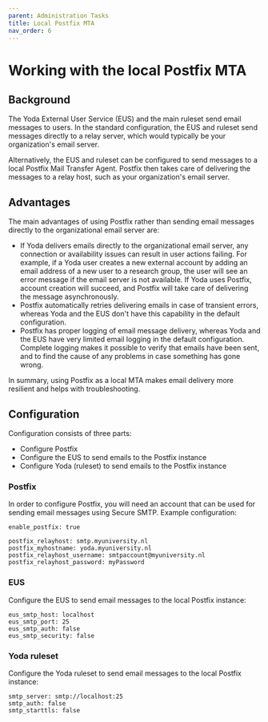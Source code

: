 ```yaml
---
parent: Administration Tasks
title: Local Postfix MTA
nav_order: 6
---
```

# Working with the local Postfix MTA

## Background

The Yoda External User Service (EUS) and the main ruleset send email messages to users. In the standard
configuration, the EUS and ruleset send messages directly to a relay server, which would typically
be your organization's email server.

Alternatively, the EUS and ruleset can be configured to send messages to a local Postfix Mail Transfer
Agent. Postfix then takes care of delivering the messages to a relay host, such as your organization's
email server.

## Advantages

The main advantages of using Postfix rather than sending email messages directly to the organizational
email server are:
* If Yoda delivers emails directly to the organizational email server, any connection or availability issues
  can result in user actions failing. For example, if a Yoda user creates a new external account by adding
  an email address of a new user to a research group, the user will see an error message if the email server
  is not available. If Yoda uses Postfix, account creation will succeed, and Postfix will take care of delivering
  the message asynchronously.
* Postfix automatically retries delivering emails in case of transient errors, whereas Yoda and the EUS don't
  have this capability in the default configuration.
* Postfix has proper logging of email message delivery, whereas Yoda and the EUS have very limited email logging
  in the default configuration. Complete logging makes it possible to verify that emails have been sent, and
  to find the cause of any problems in case something has gone wrong.

In summary, using Postfix as a local MTA makes email delivery more resilient and helps with troubleshooting.

## Configuration

Configuration consists of three parts:
* Configure Postfix
* Configure the EUS to send emails to the Postfix instance
* Configure Yoda (ruleset) to send emails to the Postfix instance

### Postfix

In order to configure Postfix, you will need an account that can be used for sending email messages using
Secure SMTP. Example configuration:

```
enable_postfix: true

postfix_relayhost: smtp.myuniversity.nl
postfix_myhostname: yoda.myuniversity.nl
postfix_relayhost_username: smtpaccount@myuniversity.nl
postfix_relayhost_password: myPassword
```

### EUS

Configure the EUS to send email messages to the local Postfix instance:

```
eus_smtp_host: localhost
eus_smtp_port: 25
eus_smtp_auth: false
eus_smtp_security: false
```

### Yoda ruleset

Configure the Yoda ruleset to send email messages to the local Postfix instance:

```
smtp_server: smtp://localhost:25
smtp_auth: false
smtp_starttls: false
```
